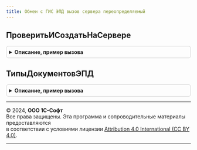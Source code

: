 ```yaml
---
title: Обмен с ГИС ЭПД вызов сервера переопределяемый
---
```



## ПроверитьИСоздатьНаСервере
<details style="margin: 1em 0; padding: 0.5em; border: 1px solid #ccc; border-radius: 6px;">

<summary style="font-weight: bold; cursor: pointer;">Описание, пример вызова</summary>

```bsl

// Проверить и создать на сервере.
//
// Параметры:
//  ТипЭПД - Тип
//  ПроверяемыеОбъекты - Массив из ДокументСсылка, ДокументОбъект.ЭлектроннаяТранспортнаяНакладная, ДокументОбъект.ЭлектронныйЗаказНаряд
//
// Возвращаемое значение:
//  см. ОбменСГИСЭПДПереопределяемый.ПроверитьИСоздатьНаСервере
Функция ПроверитьИСоздатьНаСервере(ТипЭПД, ПроверяемыеОбъекты) Экспорт
```

Пример вызова
```bsl
Результат = ОбменСГИСЭПДВызовСервераПереопределяемый.ПроверитьИСоздатьНаСервере(ТипЭПД, ПроверяемыеОбъекты) 
```
</details>

## ТипыДокументовЭПД
<details style="margin: 1em 0; padding: 0.5em; border: 1px solid #ccc; border-radius: 6px;">

<summary style="font-weight: bold; cursor: pointer;">Описание, пример вызова</summary>

```bsl

// Получает типы ЭПД
//
// Возвращаемое значение:
//  СписокЗначений из Строка
//
Функция ТипыДокументовЭПД() Экспорт
```

Пример вызова
```bsl
Результат = ОбменСГИСЭПДВызовСервераПереопределяемый.ТипыДокументовЭПД() 
```
</details>

---

© 2024, **ООО 1С-Софт**  
Все права защищены. Эта программа и сопроводительные материалы предоставляются  
в соответствии с условиями лицензии [Attribution 4.0 International (CC BY 4.0)](https://creativecommons.org/licenses/by/4.0/legalcode).

---
